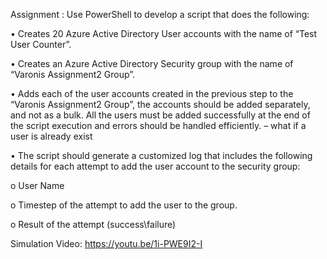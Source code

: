 Assignment : Use PowerShell to develop a script that does the following:

•	Creates 20 Azure Active Directory User accounts with the name of “Test User Counter”.
  
•	Creates an Azure Active Directory Security group with the name of “Varonis Assignment2 Group”.

•	Adds each of the user accounts created in the previous step to the “Varonis Assignment2 Group”, the accounts should be added 	    separately, and not as a bulk.
All the users must be added successfully at the end of the script execution and errors should be handled efficiently. – what if a user is already exist 
  
•	The script should generate a customized log that includes the following details for each attempt to add the user account to the security group:

  o	User Name

  o	Timestep of the attempt to add the user to the group.

  o	Result of the attempt (success\failure)

Simulation Video:
https://youtu.be/1i-PWE9I2-I
